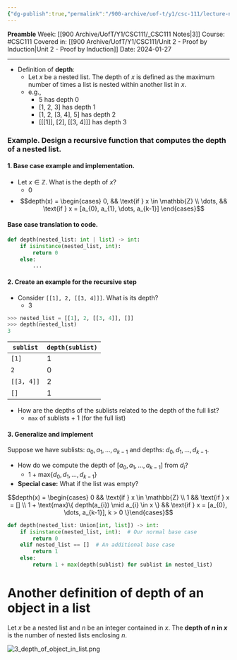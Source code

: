 ```yaml
---
{"dg-publish":true,"permalink":"/900-archive/uof-t/y1/csc-111/lecture-notes/depth-of-a-nested-list/","created":"2024-01-27T16:11:16.442-08:00","updated":"2024-01-27T17:58:11.086-08:00"}
---
```


**Preamble**
Week: [[900 Archive/UofT/Y1/CSC111/_CSC111 Notes\|3]]
Course: #CSC111
Covered in: [[900 Archive/UofT/Y1/CSC111/Unit 2 - Proof by Induction\|Unit 2 - Proof by Induction]]
Date: 2024-01-27

---

- Definition of **depth**:
	- Let $x$ be a nested list. The depth of $x$ is defined as the maximum number of times a list is nested within another list in $x$.
	- e.g.,
		- 5 has depth 0
		- \[1, 2, 3\] has depth 1
		- \[1, 2, \[3, 4\], 5] has depth 2
		- \[\[\[1]], \[2], \[\[3, 4]]] has depth 3

### Example. Design a recursive function that computes the depth of a nested list.

#### 1. Base case example and implementation.
- Let $x \in \mathbb{Z}$. What is the depth of $x$?
	- 0
- $$depth(x) = \begin{cases} 0, && \text{if } x \in \mathbb{Z}  \\ \dots, && \text{if } x = [a_{0}, a_{1}, \dots, a_{k-1}] \end{cases}$$
#### Base case translation to code.
```python
def depth(nested_list: int | list) -> int:
	if isinstance(nested_list, int):
		return 0
	else:
		...
```

#### 2. Create an example for the recursive step
- Consider `[[1], 2, [[3, 4]]]`. What is its depth?
	- 3

```python
>>> nested_list = [[1], 2, [[3, 4]], []]
>>> depth(nested_list)
3
```

| `sublist` | `depth(sublist)` |
| ---- | ---- |
| `[1]` | 1 |
| `2` | 0 |
| `[[3, 4]]` | 2 |
| `[]` | 1 |
- How are the depths of the sublists related to the depth of the full list?
	- `max` of sublists + 1 (for the full list)

#### 3. Generalize and implement
Suppose we have sublists: $a_{0}, a_{1}, \dots, a_{k-1}$ and depths: $d_{0}, d_{1}, \dots, d_{k-1}$.
- How do we compute the depth of $[a_{0}, a_{1}, \dots, a_{k-1}]$ from $d_{i}$?
	- $1 + \text{max}\{d_{0}, d_{1}, \dots, d_{k-1}\}$
- **Special case:** What if the list was empty?

$$depth(x) = \begin{cases} 0 && \text{if } x \in \mathbb{Z} \\ 1 && \text{if } x = [] \\ 1 + \text{max}\{ depth(a_{i}) \mid a_{i} \in x \} && \text{if } x = [a_{0}, \dots, a_{k-1}], k > 0 \}\end{cases}$$

```python
def depth(nested_list: Union[int, list]) -> int:
	if isinstance(nested_list, int):  # Our normal base case
		return 0
	elif nested_list == []  # An additional base case
		return 1
	else:
		return 1 + max(depth(sublist) for sublist in nested_list)
```

# Another definition of depth of an object in a list

Let $x$ be a nested list and $n$ be an integer contained in $x$.
The **depth of $n$ in $x$** is the number of nested lists enclosing $n$.

![3_depth_of_object_in_list.png](/img/user/900%20Archive/UofT/Y1/Files/CSC111/3_depth_of_object_in_list.png)